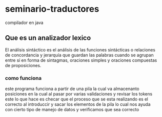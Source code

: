 # seminario-traductores
compilador en java


<h2> Que es un analizador lexico</h2>
El análisis sintáctico es el análisis de las funciones sintácticas o relaciones de concordancia y jerarquía que guardan las palabras cuando se agrupan entre sí en forma de sintagmas, oraciones simples y oraciones compuestas de proposiciones.

<h3>como funciona</h3>
este programa funciona a partir de una pila la cual va almacenanto posiciones en la cual al pasar por varias validaciones y revisar los tokens este lo que hace es checar que el proceso que se esta realizando es el correcto al introduccir y sacar los elementos de la pila lo cual nos ayuda con cierto tipo de manejo de datos y verificamos que sea correcto
